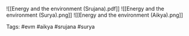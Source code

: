 ![[Energy and the environment (Srujana).pdf]]
![[Energy and the environment (Surya).png]]
![[Energy and the environment (Aikya).png]]

Tags: #evm #aikya #srujana #surya 